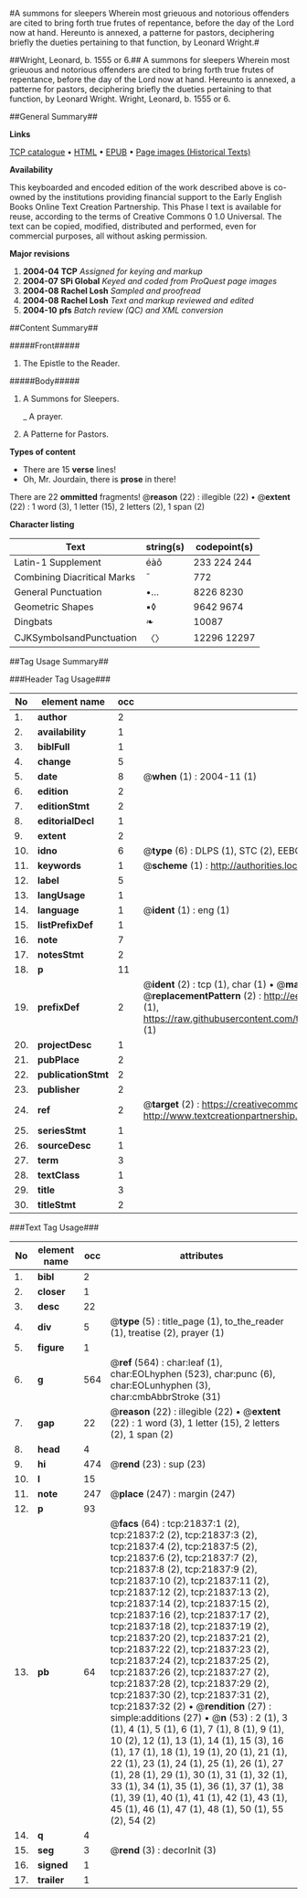 #A summons for sleepers Wherein most grieuous and notorious offenders are cited to bring forth true frutes of repentance, before the day of the Lord now at hand. Hereunto is annexed, a patterne for pastors, deciphering briefly the dueties pertaining to that function, by Leonard Wright.#

##Wright, Leonard, b. 1555 or 6.##
A summons for sleepers Wherein most grieuous and notorious offenders are cited to bring forth true frutes of repentance, before the day of the Lord now at hand. Hereunto is annexed, a patterne for pastors, deciphering briefly the dueties pertaining to that function, by Leonard Wright.
Wright, Leonard, b. 1555 or 6.

##General Summary##

**Links**

[TCP catalogue](http://www.ota.ox.ac.uk/tcp/)  • 
[HTML](http://tei.it.ox.ac.uk/tcp/Texts-HTML/free/A15/A15765.html)  • 
[EPUB](http://tei.it.ox.ac.uk/tcp/Texts-EPUB/free/A15/A15765.epub) • 
[Page images (Historical Texts)](https://data.historicaltexts.jisc.ac.uk/view?pubId=eebo-99856302e&pageId=eebo-99856302e-21837-1)

**Availability**

This keyboarded and encoded edition of the
	       work described above is co-owned by the institutions
	       providing financial support to the Early English Books
	       Online Text Creation Partnership. This Phase I text is
	       available for reuse, according to the terms of Creative
	       Commons 0 1.0 Universal. The text can be copied,
	       modified, distributed and performed, even for
	       commercial purposes, all without asking permission.

**Major revisions**

1. __2004-04__ __TCP__ *Assigned for keying and markup*
1. __2004-07__ __SPi Global__ *Keyed and coded from ProQuest page images*
1. __2004-08__ __Rachel Losh__ *Sampled and proofread*
1. __2004-08__ __Rachel Losh__ *Text and markup reviewed and edited*
1. __2004-10__ __pfs__ *Batch review (QC) and XML conversion*

##Content Summary##

#####Front#####

1. The Epistle to the Reader.

#####Body#####

1. A Summons for Sleepers.

    _ A prayer.

1. A Patterne for Pastors.

**Types of content**

  * There are 15 **verse** lines!
  * Oh, Mr. Jourdain, there is **prose** in there!

There are 22 **ommitted** fragments! 
 @__reason__ (22) : illegible (22)  •  @__extent__ (22) : 1 word (3), 1 letter (15), 2 letters (2), 1 span (2)

**Character listing**


|Text|string(s)|codepoint(s)|
|---|---|---|
|Latin-1 Supplement|éàô|233 224 244|
|Combining             Diacritical Marks|̄|772|
|General Punctuation|•…|8226 8230|
|Geometric Shapes|▪◊|9642 9674|
|Dingbats|❧|10087|
|CJKSymbolsandPunctuation|〈〉|12296 12297|

##Tag Usage Summary##

###Header Tag Usage###

|No|element name|occ|attributes|
|---|---|---|---|
|1.|__author__|2||
|2.|__availability__|1||
|3.|__biblFull__|1||
|4.|__change__|5||
|5.|__date__|8| @__when__ (1) : 2004-11 (1)|
|6.|__edition__|2||
|7.|__editionStmt__|2||
|8.|__editorialDecl__|1||
|9.|__extent__|2||
|10.|__idno__|6| @__type__ (6) : DLPS (1), STC (2), EEBO-CITATION (1), PROQUEST (1), VID (1)|
|11.|__keywords__|1| @__scheme__ (1) : http://authorities.loc.gov/ (1)|
|12.|__label__|5||
|13.|__langUsage__|1||
|14.|__language__|1| @__ident__ (1) : eng (1)|
|15.|__listPrefixDef__|1||
|16.|__note__|7||
|17.|__notesStmt__|2||
|18.|__p__|11||
|19.|__prefixDef__|2| @__ident__ (2) : tcp (1), char (1)  •  @__matchPattern__ (2) : ([0-9\-]+):([0-9IVX]+) (1), (.+) (1)  •  @__replacementPattern__ (2) : http://eebo.chadwyck.com/downloadtiff?vid=$1&page=$2 (1), https://raw.githubusercontent.com/textcreationpartnership/Texts/master/tcpchars.xml#$1 (1)|
|20.|__projectDesc__|1||
|21.|__pubPlace__|2||
|22.|__publicationStmt__|2||
|23.|__publisher__|2||
|24.|__ref__|2| @__target__ (2) : https://creativecommons.org/publicdomain/zero/1.0/ (1), http://www.textcreationpartnership.org/docs/. (1)|
|25.|__seriesStmt__|1||
|26.|__sourceDesc__|1||
|27.|__term__|3||
|28.|__textClass__|1||
|29.|__title__|3||
|30.|__titleStmt__|2||


###Text Tag Usage###

|No|element name|occ|attributes|
|---|---|---|---|
|1.|__bibl__|2||
|2.|__closer__|1||
|3.|__desc__|22||
|4.|__div__|5| @__type__ (5) : title_page (1), to_the_reader (1), treatise (2), prayer (1)|
|5.|__figure__|1||
|6.|__g__|564| @__ref__ (564) : char:leaf (1), char:EOLhyphen (523), char:punc (6), char:EOLunhyphen (3), char:cmbAbbrStroke (31)|
|7.|__gap__|22| @__reason__ (22) : illegible (22)  •  @__extent__ (22) : 1 word (3), 1 letter (15), 2 letters (2), 1 span (2)|
|8.|__head__|4||
|9.|__hi__|474| @__rend__ (23) : sup (23)|
|10.|__l__|15||
|11.|__note__|247| @__place__ (247) : margin (247)|
|12.|__p__|93||
|13.|__pb__|64| @__facs__ (64) : tcp:21837:1 (2), tcp:21837:2 (2), tcp:21837:3 (2), tcp:21837:4 (2), tcp:21837:5 (2), tcp:21837:6 (2), tcp:21837:7 (2), tcp:21837:8 (2), tcp:21837:9 (2), tcp:21837:10 (2), tcp:21837:11 (2), tcp:21837:12 (2), tcp:21837:13 (2), tcp:21837:14 (2), tcp:21837:15 (2), tcp:21837:16 (2), tcp:21837:17 (2), tcp:21837:18 (2), tcp:21837:19 (2), tcp:21837:20 (2), tcp:21837:21 (2), tcp:21837:22 (2), tcp:21837:23 (2), tcp:21837:24 (2), tcp:21837:25 (2), tcp:21837:26 (2), tcp:21837:27 (2), tcp:21837:28 (2), tcp:21837:29 (2), tcp:21837:30 (2), tcp:21837:31 (2), tcp:21837:32 (2)  •  @__rendition__ (27) : simple:additions (27)  •  @__n__ (53) : 2 (1), 3 (1), 4 (1), 5 (1), 6 (1), 7 (1), 8 (1), 9 (1), 10 (2), 12 (1), 13 (1), 14 (1), 15 (3), 16 (1), 17 (1), 18 (1), 19 (1), 20 (1), 21 (1), 22 (1), 23 (1), 24 (1), 25 (1), 26 (1), 27 (1), 28 (1), 29 (1), 30 (1), 31 (1), 32 (1), 33 (1), 34 (1), 35 (1), 36 (1), 37 (1), 38 (1), 39 (1), 40 (1), 41 (1), 42 (1), 43 (1), 45 (1), 46 (1), 47 (1), 48 (1), 50 (1), 55 (2), 54 (2)|
|14.|__q__|4||
|15.|__seg__|3| @__rend__ (3) : decorInit (3)|
|16.|__signed__|1||
|17.|__trailer__|1||
